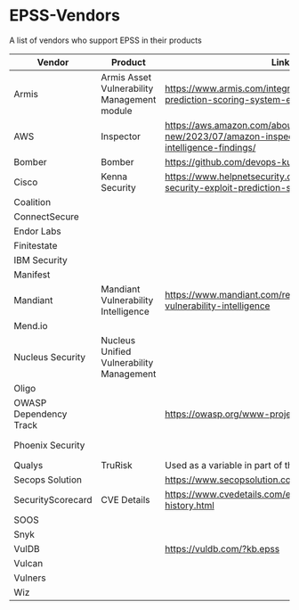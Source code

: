 # EPSS-Vendors
A list of vendors who support EPSS in their products

| Vendor | Product | Link | Notes |
| ----------- | ----------- | ----------- | ----------- |
| Armis |Armis Asset Vulnerability Management module| https://www.armis.com/integrations/exploit-prediction-scoring-system-epss/ | |
| AWS | Inspector| https://aws.amazon.com/about-aws/whats-new/2023/07/amazon-inspector-vulnerability-intelligence-findings/ |
| Bomber|Bomber|https://github.com/devops-kung-fu/bomber|
| Cisco | Kenna Security | https://www.helpnetsecurity.com/2019/11/04/kenna-security-exploit-prediction-scoring-system/ |
| Coalition |
| ConnectSecure |
| Endor Labs | | |
| Finitestate |
| IBM Security |
| Manifest |
| Mandiant | Mandiant Vulnerability Intelligence |https://www.mandiant.com/resources/blog/enhanced-vulnerability-intelligence||
| Mend.io |
| Nucleus Security | Nucleus Unified Vulnerability Management| |
| Oligo | | |
| OWASP Dependency Track | | https://owasp.org/www-project/dependency-track |
|Phoenix Security|||https://phoenix.security/new-features-november-2022/|
| Qualys | TruRisk | Used as a variable in part of the TruRisk Score | |
| Secops Solution||https://www.secopsolution.com/|
| SecurityScorecard | CVE Details | https://www.cvedetails.com/epss/epss-score-history.html |
| SOOS |||Coming Coon|
| Snyk | | | |
|VulDB||https://vuldb.com/?kb.epss||
| Vulcan |
| Vulners | | |
| Wiz | | |
